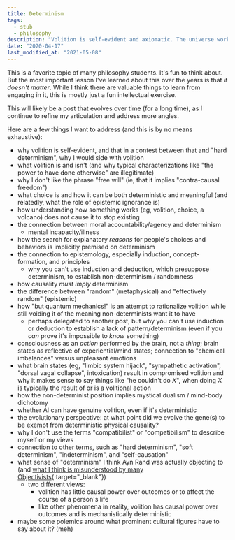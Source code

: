 ```yaml
---
title: Determinism
tags:
  - stub
  - philosophy
description: "Volition is self-evident and axiomatic. The universe works by deterministic laws. And yet choice is not an illusion. How is this possible?"
date: "2020-04-17"
last_modified_at: "2021-05-08"
---
```


This is a favorite topic of many philosophy students. It's fun to think about. But the most important lesson I've learned about this over the years is that _it doesn't matter_. While I think there are valuable things to learn from engaging in it, this is mostly just a fun intellectual exercise.

This will likely be a post that evolves over time (for a long time), as I continue to refine my articulation and address more angles.

Here are a few things I want to address (and this is by no means exhaustive):

* why volition is self-evident, and that in a contest between that and "hard determinism", why I would side with volition
* what volition is and isn't (and why typical characterizations like "the power to have done otherwise" are illegitimate)
* why I don't like the phrase "free will" (ie, that it implies "contra-causal freedom")
* what choice is and how it can be both deterministic and meaningful (and relatedly, what the role of epistemic ignorance is)
* how understanding how something works (eg, volition, choice, a volcano) does not cause it to stop existing
* the connection between moral accountability/agency and determinism
  * mental incapacity/illness
* how the search for explanatory _reasons_ for people's choices and behaviors is implicitly premised on determinism
* the connection to epistemology, especially induction, concept-formation, and principles
  * why you can't use induction and deduction, which presuppose determinism, to establish non-determinism / randomness
* how causality _must imply_ determinism
* the difference between "random" (metaphysical) and "effectively random" (epistemic)
* how "but quantum mechanics!" is an attempt to rationalize volition while still voiding it of the meaning non-determinists want it to have
  * perhaps delegated to another post, but why you can't use induction or deduction to establish a lack of pattern/determinism (even if you _can_ prove it's impossible to _know_ something)
* consciousness as an _action_ performed by the brain, not a _thing_; brain states as reflective of experiential/mind states; connection to "chemical imbalances" versus unpleasant emotions
* what brain states (eg, "limbic system hijack", "sympathetic activation", "dorsal vagal collapse", intoxication) result in compromised volition and why it makes sense to say things like "he couldn't do _X_", when doing _X_ is typically the result of or is a volitional action
* how the non-determinist position implies mystical dualism / mind-body dichotomy
* whether AI can have genuine volition, even if it's deterministic
* the evolutionary perspective: at what point did we evolve the gene(s) to be exempt from deterministic physical causality?
* why I don't use the terms "compatibilist" or "compatibilism" to describe myself or my views
* connection to other terms, such as "hard determinism", "soft determinism", "indeterminism", and "self-causation"
* what sense of "determinism" I think Ayn Rand was actually objecting to (and [what I think is misunderstood by many Objectivists](http://aynrandlexicon.com/lexicon/determinism.html){:target="&lowbar;blank"})
  * two different views:
    * volition has little causal power over outcomes or to affect the course of a person's life
    * like other phenomena in reality, volition has causal power over outcomes and is mechanistically deterministic
* maybe some polemics around what prominent cultural figures have to say about it? (meh)
